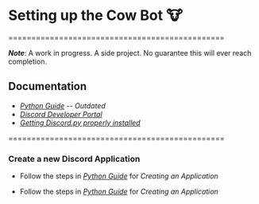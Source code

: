 # Setting up the Cow Bot :cow: #

===============================================

*__Note__*: A work in progress. A side project. No guarantee this will ever reach completion.





## Documentation ##
* *[Python Guide](https://realpython.com/how-to-make-a-discord-bot-python/) -- Outdated*
* *[Discord Developer Portal](https://discord.com/developers/applications)*
* *[Getting Discord.py properly installed](https://discordpy.readthedocs.io/en/stable/intro.html)*

===============================================

### Create a new Discord Application ###

* Follow the steps in *[Python Guide](https://realpython.com/how-to-make-a-discord-bot-python/)* for *Creating an Application*

* Follow the steps in *[Python Guide](https://realpython.com/how-to-make-a-discord-bot-python/)* for *Creating an Application*
